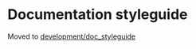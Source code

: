 # Documentation styleguide

Moved to [development/doc_styleguide](doc/development/doc_styleguide.md)
